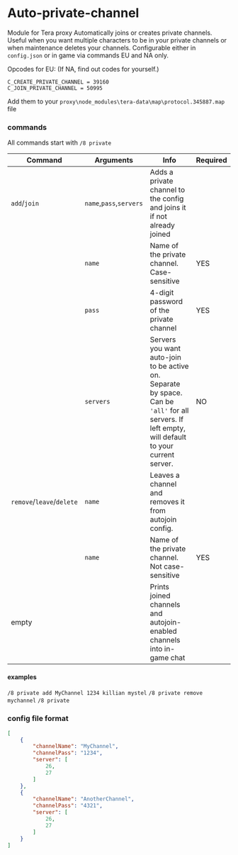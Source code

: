 # Auto-private-channel

Module for Tera proxy
Automatically joins or creates private channels. Useful when you want multiple characters to be in your private channels or when maintenance deletes your channels.
Configurable either in `config.json` or in game via commands
EU and NA only.

Opcodes for EU: (If NA, find out codes for yourself.)
```
C_CREATE_PRIVATE_CHANNEL = 39160
C_JOIN_PRIVATE_CHANNEL = 50995
```
Add them to your `proxy\node_modules\tera-data\map\protocol.345887.map` file

### commands
All commands start with `/8 private`

| Command | Arguments | Info | Required |
| ------- | --------- | ------- | ------|
| `add`/`join` | `name`,`pass`,`servers`| Adds a private channel to the config and joins it if not already joined | |
|  | `name`| Name of the private channel. Case-sensitive | YES |
|  | `pass`| 4-digit password of the private channel | YES |
|  | `servers`| Servers you want auto-join to be active on. Separate by space. Can be `'all'` for all servers. If left empty, will default to your current server. | NO |
| `remove`/`leave`/`delete` | `name` | Leaves a channel and removes it from autojoin config. | |
| | `name` | Name of the private channel. Not case-sensitive | YES
| empty | | Prints joined channels and autojoin-enabled channels into in-game chat |

#### examples
`/8 private add MyChannel 1234 killian mystel` 
`/8 private remove mychannel`
`/8 private`

### config file format
```json
[
	{
		"channelName": "MyChannel",
		"channelPass": "1234",
		"server": [
			26,
			27
		]
	},
	{
		"channelName": "AnotherChannel",
		"channelPass": "4321",
		"server": [
			26,
			27
		]
	}
]
```